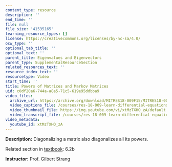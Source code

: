 ```yaml
---
content_type: resource
description: ''
end_time: ''
file: null
file_size: '41535165'
learning_resource_types: []
license: https://creativecommons.org/licenses/by-nc-sa/4.0/
ocw_type: ''
optional_tab_title: ''
optional_text: ''
parent_title: Eigenvalues and Eigenvectors
parent_type: SupplementalResourceSection
related_resources_text: ''
resource_index_text: ''
resourcetype: Video
start_time: ''
title: Powers of Matrices and Markov Matrices
uid: c0df20a6-744a-a8a5-71c5-619e95ddbba9
video_files:
  archive_url: https://archive.org/download/MITRES18-009F15/MITRES18-009F15_6_2b_PowersMarkovMatrices_300k.mp4
  video_captions_file: /courses/res-18-009-learn-differential-equations-up-close-with-gilbert-strang-and-cleve-moler-fall-2015/534b14ea06d052ef83d026270b2ca859_xtMzTXHO_zA.vtt
  video_thumbnail_file: https://img.youtube.com/vi/xtMzTXHO_zA/default.jpg
  video_transcript_file: /courses/res-18-009-learn-differential-equations-up-close-with-gilbert-strang-and-cleve-moler-fall-2015/050137d421ea49bf4c59759f3d2d3f84_xtMzTXHO_zA.pdf
video_metadata:
  youtube_id: xtMzTXHO_zA
---
```


**Description:** Diagonalizing a matrix also diagonalizes all its powers.

Related section in [textbook](http://www-math.mit.edu/~gs/dela/): 6.2b

**Instructor:** Prof. Gilbert Strang

